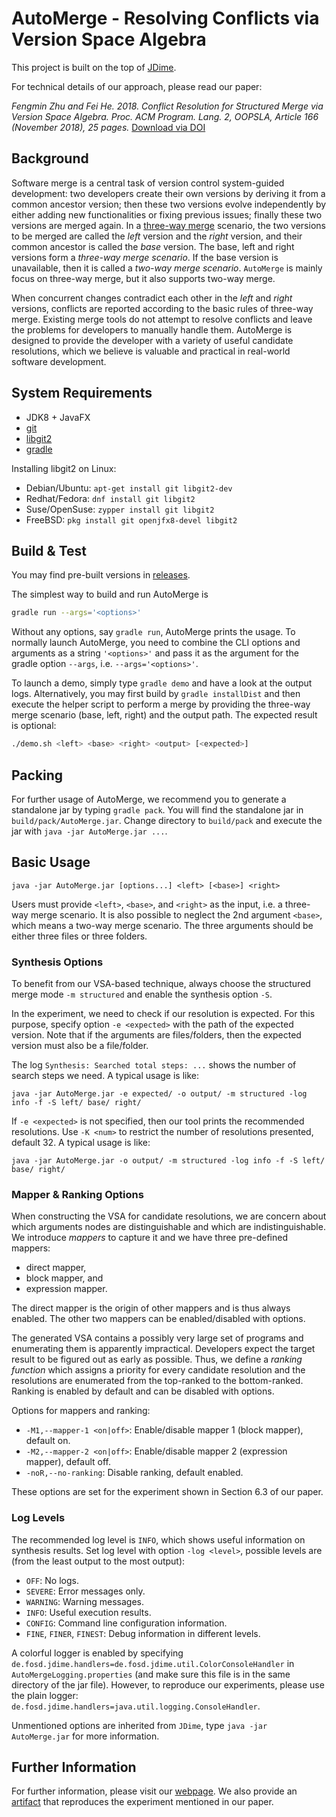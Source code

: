 # AutoMerge  -  Resolving Conflicts via Version Space Algebra

This project is built on the top of [JDime](https://github.com/se-passau/jdime).

For technical details of our approach, please read our paper:

_Fengmin Zhu and Fei He. 2018. Conflict Resolution for Structured Merge via Version Space Algebra. Proc. ACM Program. Lang. 2, OOPSLA, Article 166 (November 2018), 25 pages._
[Download via DOI](https://doi.org/10.1145/3276536)

## Background

Software merge is a central task of version control system-guided development:
two developers create their own versions by deriving it from a common ancestor version; then these two versions evolve independently by either adding new functionalities or fixing previous issues; finally these two versions are merged again.
In a [three-way merge](https://en.wikipedia.org/wiki/Merge_(version_control))
scenario, 
the two versions to be merged are called the _left_ version and the _right_ version,
and their common ancestor is called the _base_ version.
The base, left and right versions form a _three-way merge scenario_.
If the base version is unavailable, then it is called a _two-way merge scenario_.
`AutoMerge` is mainly focus on three-way merge, but it also supports two-way merge.

When concurrent changes contradict each other in the _left_ and _right_ versions,
conflicts are reported according to the basic rules of three-way merge.
Existing merge tools do not attempt to resolve conflicts and leave the problems for developers
to manually handle them.
AutoMerge is designed to provide the developer with a variety of useful candidate resolutions,
which we believe is valuable and practical in real-world software development.

## System Requirements

* JDK8 + JavaFX
* [git](http://git-scm.com/)
* [libgit2](https://libgit2.github.com/)
* [gradle](https://gradle.org)

Installing libgit2 on Linux:
- Debian/Ubuntu: `apt-get install git libgit2-dev`
- Redhat/Fedora: `dnf install git libgit2`
- Suse/OpenSuse: `zypper install git libgit2`
- FreeBSD: `pkg install git openjfx8-devel libgit2`

## Build & Test

You may find pre-built versions in [releases](https://github.com/thufv/automerge/releases).

The simplest way to build and run AutoMerge is 

```bash
gradle run --args='<options>'
```

Without any options, say `gradle run`, AutoMerge prints the usage.
To normally launch AutoMerge,
you need to combine the CLI options and arguments as a string `'<options>'` 
and pass it as the argument for the gradle option `--args`, i.e. `--args='<options>'`.

To launch a demo, simply type `gradle demo` and have a look at the output logs.
Alternatively, you may first build by `gradle installDist` and then execute the helper script
to perform a merge by providing the three-way merge scenario (base, left, right)
and the output path. The expected result is optional:

```bash
./demo.sh <left> <base> <right> <output> [<expected>]
```

## Packing

For further usage of AutoMerge, we recommend you to generate a standalone jar by typing
`gradle pack`. You will find the standalone jar in `build/pack/AutoMerge.jar`.
Change directory to `build/pack` and execute the jar with `java -jar AutoMerge.jar ...`.

## Basic Usage

```
java -jar AutoMerge.jar [options...] <left> [<base>] <right>
```

Users must provide `<left>`, `<base>`, and `<right>` as the input, i.e. a three-way merge scenario.
It is also possible to neglect the 2nd argument `<base>`, which means a two-way merge scenario.
The three arguments should be either three files or three folders.

### Synthesis Options

To benefit from our VSA-based technique, always choose the structured merge mode `-m structured` 
and enable the synthesis option `-S`.

In the experiment, we need to check if our resolution is expected.
For this purpose, specify option `-e <expected>` with the path of the expected version.
Note that if the arguments are files/folders, then the expected version must also be a file/folder.

The log `Synthesis: Searched total steps: ...` shows the number of search steps we need.
A typical usage is like:
```
java -jar AutoMerge.jar -e expected/ -o output/ -m structured -log info -f -S left/ base/ right/
```

If `-e <expected>` is not specified, then our tool prints the recommended resolutions.
Use `-K <num>` to restrict the number of resolutions presented, default 32.
A typical usage is like:
```
java -jar AutoMerge.jar -o output/ -m structured -log info -f -S left/ base/ right/
```
### Mapper & Ranking Options

When constructing the VSA for candidate resolutions, 
we are concern about which arguments nodes are distinguishable and which are indistinguishable.
We introduce _mappers_ to capture it and we have three pre-defined mappers:

- direct mapper,
- block mapper, and
- expression mapper.

The direct mapper is the origin of other mappers and is thus always enabled.
The other two mappers can be enabled/disabled with options.

The generated VSA contains a possibly very large set of programs and 
enumerating them is apparently impractical.
Developers expect the target result to be figured out as early as possible.
Thus, we define a _ranking function_ which assigns a priority for every candidate resolution and
the resolutions are enumerated from the top-ranked to the bottom-ranked.
Ranking is enabled by default and can be disabled with options.

Options for mappers and ranking:
- `-M1,--mapper-1 <on|off>`: Enable/disable mapper 1 (block mapper), default on.
- `-M2,--mapper-2 <on|off>`: Enable/disable mapper 2 (expression mapper), default off.
- `-noR,--no-ranking`: Disable ranking, default enabled.

These options are set for the experiment shown in Section 6.3 of our paper.


### Log Levels

The recommended log level is `INFO`, which shows useful information on synthesis results.
Set log level with option `-log <level>`, possible levels are 
(from the least output to the most output):

- `OFF`: No logs.
- `SEVERE`: Error messages only.
- `WARNING`: Warning messages.
- `INFO`: Useful execution results.
- `CONFIG`: Command line configuration information.
- `FINE`, `FINER`, `FINEST`: Debug information in different levels.

A colorful logger is enabled by specifying
`de.fosd.jdime.handlers=de.fosd.jdime.util.ColorConsoleHandler`
in `AutoMergeLogging.properties` (and make sure this file is in the same directory of the jar file).
However, to reproduce our experiments, please use the plain logger:
`de.fosd.jdime.handlers=java.util.logging.ConsoleHandler`.

Unmentioned options are inherited from `JDime`, 
type `java -jar AutoMerge.jar` for more information.

## Further Information

For further information, please visit our [webpage](https://thufv.github.io/automerge).
We also provide an [artifact](https://github.com/thufv/automerge/tree/artifact)
that reproduces the experiment mentioned in our paper.

